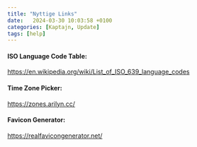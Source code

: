 ```yaml
---
title: "Nyttige Links"
date:   2024-03-30 10:03:58 +0100
categories: [Kaptajn, Update]
tags: [help]
---
```


#### ISO Language Code Table:
<https://en.wikipedia.org/wiki/List_of_ISO_639_language_codes>

#### Time Zone Picker:
<https://zones.arilyn.cc/>

#### Favicon Generator:
<https://realfavicongenerator.net/>
